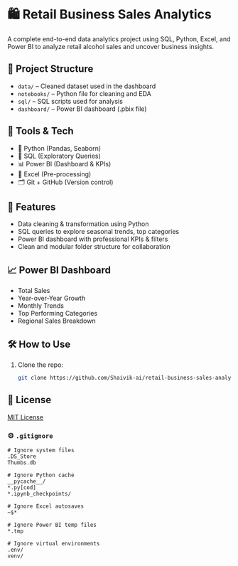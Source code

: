 # 🛍️ Retail Business Sales Analytics

A complete end-to-end data analytics project using SQL, Python, Excel, and Power BI to analyze retail alcohol sales and uncover business insights.

## 📁 Project Structure
 
- `data/` – Cleaned dataset used in the dashboard
- `notebooks/` – Python file for cleaning and EDA
- `sql/` – SQL scripts used for analysis
- `dashboard/` – Power BI dashboard (.pbix file) 


## 🧠 Tools & Tech

- 🐍 Python (Pandas, Seaborn)
- 🧮 SQL (Exploratory Queries)
- 📊 Power BI (Dashboard & KPIs)
- 📁 Excel (Pre-processing)
- 🗂 Git + GitHub (Version control)

## 🚀 Features

- Data cleaning & transformation using Python
- SQL queries to explore seasonal trends, top categories
- Power BI dashboard with professional KPIs & filters
- Clean and modular folder structure for collaboration

## 📈 Power BI Dashboard

- Total Sales
- Year-over-Year Growth
- Monthly Trends
- Top Performing Categories
- Regional Sales Breakdown

## 🛠 How to Use

1. Clone the repo:
   ```bash
   git clone https://github.com/Shaivik-ai/retail-business-sales-analytics.git


## 📃 License
[MIT License](./LICENSE)


### ⚙️ `.gitignore`

```gitignore
# Ignore system files
.DS_Store
Thumbs.db

# Ignore Python cache
__pycache__/
*.py[cod]
*.ipynb_checkpoints/

# Ignore Excel autosaves
~$*

# Ignore Power BI temp files
*.tmp

# Ignore virtual environments
.env/
venv/
